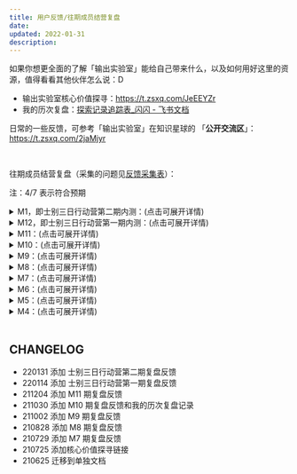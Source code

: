 ```yaml
---
title: 用户反馈/往期成员结营复盘
date: 
updated: 2022-01-31
description: 
---
```


如果你想更全面的了解「输出实验室」能给自己带来什么，以及如何用好这里的资源，值得看看其他伙伴怎么说：D

- 输出实验室核心价值探寻：https://t.zsxq.com/JeEEYZr
- 我的历次复盘：[探索记录追踪表_闪闪 - 飞书文档](https://mzm628l8fj.feishu.cn/sheets/shtcnGOoXwn6JtF4UC0cKM8sMed?sheet=FFqkNm)

日常的一些反馈，可参考「输出实验室」在知识星球的 「**公开交流区**」： https://t.zsxq.com/2jaMjyr

<br>

往期成员结营复盘（采集的问题见[反馈采集表](http://ishanshan.mikecrm.com/iasZfLT)）：

注：4/7 表示符合预期

<details>
<summary> M1，即士别三日行动营第二期内测：(点击可展开详情)</summary>

![fb_ft_m1_2022_1.png](https://ishanshan.zoomquiet.top/share/fb_ft_m1_2022_1.png?imageslim)
![fb_ft_m1_2022_2.png](https://ishanshan.zoomquiet.top/share/fb_ft_m1_2022_2.png?imageslim)

</details>

<details>
<summary> M12，即士别三日行动营第一期内测：(点击可展开详情)</summary>

![fb_ft_m12_2021_1.png](https://ishanshan.zoomquiet.top/share/fb_ft_m12_2021_1.png?imageslim)
![fb_ft_m12_2021_2.png](https://ishanshan.zoomquiet.top/share/fb_ft_m12_2021_2.png?imageslim)

</details>

<details>
<summary> M11：(点击可展开详情)</summary>

![fb_fom11-1.jpeg](https://ishanshan.zoomquiet.top/share/fb_fom11-1.jpeg?imageslim)
![fb_fom11-2.jpeg](https://ishanshan.zoomquiet.top/share/fb_fom11-2.jpeg?imageslim)

</details>


<details>
<summary> M10：(点击可展开详情)</summary>

![fb_fom10-1.png](https://ishanshan.zoomquiet.top/share/fb_fom10-1.png?imageslim)
![fb_fom10-2.png](https://ishanshan.zoomquiet.top/share/fb_fom10-2.png?imageslim)
![fb_fom10-3.png](https://ishanshan.zoomquiet.top/share/fb_fom10-3.png?imageslim)
![fb_fom10-4.png](https://ishanshan.zoomquiet.top/share/fb_fom10-4.png?imageslim)

</details>




<details>
<summary> M9：(点击可展开详情)</summary>

![fb_fom9-1.png](https://ishanshan.zoomquiet.top/share/fb_fom9-1.png?imageslim)
![fb_fom9-2.png](https://ishanshan.zoomquiet.top/share/fb_fom9-2.png?imageslim)
![fb_fom9-3.png](https://ishanshan.zoomquiet.top/share/fb_fom9-3.png?imageslim)

</details>

<details>
<summary>M8：(点击可展开详情)</summary>

![fb_fom8-1.png](https://ishanshan.zoomquiet.top/share/fb_fom8-1.png)
![fb_fom8-2.jpeg](https://ishanshan.zoomquiet.top/share/fb_fom8-2.jpeg)
![fb_fom8-3.png](https://ishanshan.zoomquiet.top/share/fb_fom8-3.png)

</details>


<details>
<summary>M7：(点击可展开详情)</summary>

![fb_fom7-5.png](https://ishanshan.zoomquiet.top/share/fb_fom7-5.png)
![fb_fom7-2.png](https://ishanshan.zoomquiet.top/share/fb_fom7-2.png)
![fb_fom7-4.png](https://ishanshan.zoomquiet.top/share/fb_fom7-4.png)

</details>




<details>
<summary>M6：(点击可展开详情)</summary>

![fb_fom6-1.png](https://ishanshan.zoomquiet.top/share/fb_fom6-1.png)

![fb_fom6-2.png](https://ishanshan.zoomquiet.top/share/fb_fom6-2.png)

</details>

<details>
<summary>M5：(点击可展开详情)</summary>

 ![part1](https://ishanshan.zoomquiet.top/share/fb_fom5-1.png)

 ![part2](https://ishanshan.zoomquiet.top/share/fb_fom5-2.png)
</details>

<details>
<summary>M4：(点击可展开详情)</summary>

 ![part1](https://ishanshan.zoomquiet.top/share/fb_fom4.jpg)


</details>


<br>



## CHANGELOG

- 220131 添加 士别三日行动营第二期复盘反馈
- 220114 添加 士别三日行动营第一期复盘反馈
- 211204 添加 M11 期复盘反馈
- 211030 添加 M10 期复盘反馈和我的历次复盘记录
- 211002 添加 M9 期复盘反馈
- 210828 添加 M8 期复盘反馈
- 210729 添加 M7 期复盘反馈
- 210725 添加核心价值探寻链接
- 210625 迁移到单独文档


